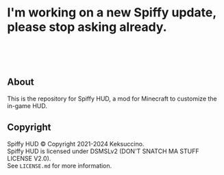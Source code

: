 # I'm working on a new Spiffy update, please stop asking already.
<br>
<br>
<br>

## About

This is the repository for Spiffy HUD, a mod for Minecraft to customize the in-game HUD.

## Copyright

Spiffy HUD © Copyright 2021-2024 Keksuccino.<br>
Spiffy HUD is licensed under DSMSLv2 (DON'T SNATCH MA STUFF LICENSE V2.0).<br>
See `LICENSE.md` for more information.
